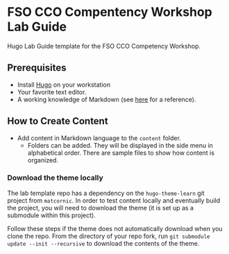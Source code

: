 # FSO CCO Compentency Workshop Lab Guide

Hugo Lab Guide template for the FSO CCO Competency Workshop.

## Prerequisites

- Install [Hugo](https://gohugo.io/) on your workstation
- Your favorite text editor.
- A working knowledge of Markdown (see [here](https://github.com/adam-p/markdown-here/wiki/Markdown-Cheatsheet) for a reference).

## How to Create Content

- Add content in Markdown language to the `content` folder.
  - Folders can be added. They will be displayed in the side menu in alphabetical order. There are sample files to show how content is organized.

### Download the theme locally

The lab template repo has a dependency on the `hugo-theme-learn` git project from `matcornic`. In order to test content locally and eventually build the project, you will need to download the theme (it is set up as a submodule within this project).

Follow these steps if the theme does not automatically download when you clone the repo. From the directory of your repo fork, run `git submodule update --init --recursive` to download the contents of the theme.
